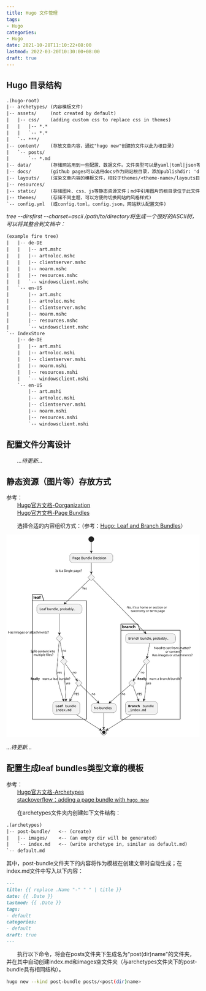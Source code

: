```yaml
---
title: Hugo 文件管理
tags:
- Hugo
categories:
- Hugo
date: 2021-10-28T11:10:22+08:00
lastmod: 2022-03-20T10:30:00+08:00
draft: true
---
```


## Hugo 目录结构

```txt
.(hugo-root)
|-- archetypes/ (内容模板文件)
|-- assets/     (not created by default)
|   |-- css/    (adding custom css to replace css in themes)
|   |   |-- *.*
|   |   `-- *.*
|   `-- ***/
|-- content/    (存放文章内容，通过"hugo new"创建的文件以此为根目录)
|   `-- posts/
|       `-- *.md
|-- data/       (存储网站用到一些配置、数据文件。文件类型可以是yaml|toml|json等格式，生成网站时使用)
|-- docs/       (github pages可以选用docs作为网站根目录，添加publishdir: 'docs'将网站生成在该目录下)
|-- layouts/    (渲染文章内容的模板文件，相较于themes/<theme-name>/layouts目录下的同名文件具有更高优先级)
|-- resources/
|-- static/     (存储图片、css、js等静态资源文件；md中引用图片的根目录位于此文件夹下)
|-- themes/     (存储不同主题，可以方便的切换网站的风格样式)
`-- config.yml  (或config.toml，config.json，网站默认配置文件)
```

*tree --dirsfirst --charset=ascii /path/to/directory将生成一个很好的ASCII树，可以将其整合到文档中：*

```txt
(example fire tree)
|   |-- de-DE
|   |   |-- art.mshc
|   |   |-- artnoloc.mshc
|   |   |-- clientserver.mshc
|   |   |-- noarm.mshc
|   |   |-- resources.mshc
|   |   `-- windowsclient.mshc
|   `-- en-US
|       |-- art.mshc
|       |-- artnoloc.mshc
|       |-- clientserver.mshc
|       |-- noarm.mshc
|       |-- resources.mshc
|       `-- windowsclient.mshc
`-- IndexStore
    |-- de-DE
    |   |-- art.mshi
    |   |-- artnoloc.mshi
    |   |-- clientserver.mshi
    |   |-- noarm.mshi
    |   |-- resources.mshi
    |   `-- windowsclient.mshi
    `-- en-US
        |-- art.mshi
        |-- artnoloc.mshi
        |-- clientserver.mshi
        |-- noarm.mshi
        |-- resources.mshi
        `-- windowsclient.mshi
```

## 配置文件分离设计

&emsp;&emsp;*...待更新...*

## 静态资源（图片等）存放方式

参考：  
&emsp;&emsp;[Hugo官方文档-Oorganization](https://gohugo.io/content-management/organization/)  
&emsp;&emsp;[Hugo官方文档-Page Bundles](https://gohugo.io/content-management/page-bundles/)

&emsp;&emsp;选择合适的内容组织方式：（参考：[Hugo: Leaf and Branch Bundles](https://scripter.co/hugo-leaf-and-branch-bundles/)）

![Do I need a leaf bundle, or branch bundle, or none?](./images/Do-I-need-a-leaf-bundle-or-branch-bundle-or-none.svg)

*...待更新...*

## 配置生成leaf bundles类型文章的模板

参考：  
&emsp;&emsp;[Hugo官方文档-Archetypes](https://gohugo.io/content-management/archetypes/#directory-based-archetypes)  
&emsp;&emsp;[stackoverflow：adding a page bundle with `hugo new`](https://stackoverflow.com/questions/69675565/adding-a-page-bundle-with-hugo-new)

&emsp;&emsp;在archetypes文件夹内创建如下文件结构：

```txt
.(archetypes)
|-- post-bundle/   <-- (create)
|   |-- images/    <-- (an empty dir will be generated)
|   `-- index.md   <-- (write archetype in, similar as default.md)
`-- default.md
```

其中，post-bundle文件夹下的内容将作为模板在创建文章时自动生成；在index.md文件中写入以下内容：

```md
---
title: {{ replace .Name "-" " " | title }}
date: {{ .Date }}
lastmod: {{ .Date }}
tags: 
- default
categories: 
- default
draft: true
---


```

&emsp;&emsp;执行以下命令，将会在posts文件夹下生成名为"post(dir)name"的文件夹，并在其中自动创建index.md和images空文件夹（与archetypes文件夹下的post-bundle具有相同结构）。

```bash
hugo new --kind post-bundle posts/<post(dir)name>
```
